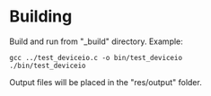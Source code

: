 Building
========
Build and run from "_build" directory. Example:

    gcc ../test_deviceio.c -o bin/test_deviceio
    ./bin/test_deviceio
    
Output files will be placed in the "res/output" folder.
